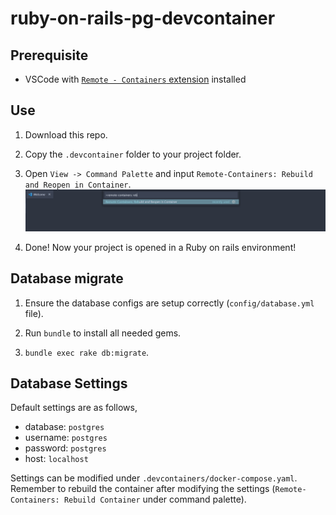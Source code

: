 # ruby-on-rails-pg-devcontainer

## Prerequisite

- VSCode with [`Remote - Containers` extension](https://marketplace.visualstudio.com/items?itemName=ms-vscode-remote.remote-containers) installed

## Use

1. Download this repo.

2. Copy the `.devcontainer` folder to your project folder.

3. Open `View -> Command Palette` and input `Remote-Containers: Rebuild and Reopen in Container`.
    ![palette](images/command_palette.png)

4. Done! Now your project is opened in a Ruby on rails environment!

## Database migrate

1. Ensure the database configs are setup correctly (`config/database.yml` file).

2. Run `bundle` to install all needed gems.

3. `bundle exec rake db:migrate`.

## Database Settings

Default settings are as follows,

* database: `postgres`
* username: `postgres`
* password: `postgres`
* host: `localhost`

Settings can be modified under `.devcontainers/docker-compose.yaml`. Remember to rebuild the container after modifying the settings (`Remote-Containers: Rebuild Container` under command palette).
